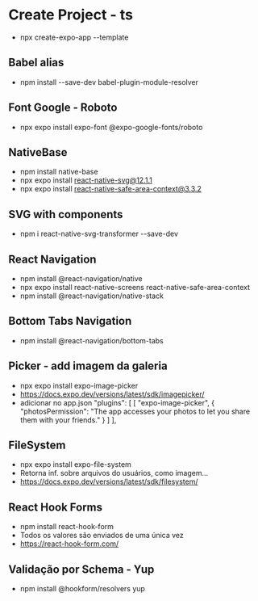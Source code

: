 # Create Project - ts
- npx create-expo-app --template

## Babel alias
- npm install --save-dev babel-plugin-module-resolver

## Font Google - Roboto
- npx expo install expo-font @expo-google-fonts/roboto

## NativeBase
- npm install native-base
- npx expo install react-native-svg@12.1.1
- npx expo install react-native-safe-area-context@3.3.2

## SVG with components
- npm i react-native-svg-transformer --save-dev

## React Navigation
- npm install @react-navigation/native
- npx expo install react-native-screens react-native-safe-area-context
- npm install @react-navigation/native-stack

## Bottom Tabs Navigation
- npm install @react-navigation/bottom-tabs

## Picker - add imagem da galeria
- npx expo install expo-image-picker
- https://docs.expo.dev/versions/latest/sdk/imagepicker/
- adicionar no app.json
"plugins": [
    [
    "expo-image-picker",
    {
        "photosPermission": "The app accesses your photos to let you share them with your friends."
    }
    ]
],

## FileSystem
- npx expo install expo-file-system
- Retorna inf. sobre arquivos do usuários, como imagem...
- https://docs.expo.dev/versions/latest/sdk/filesystem/

## React Hook Forms
- npm install react-hook-form
- Todos os valores são enviados de uma única vez
- https://react-hook-form.com/

## Validação por Schema - Yup
 - npm install @hookform/resolvers yup